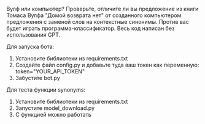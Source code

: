 Вулф или компьютер? Проверьте, отличите ли вы предложение из книги Томаса Вулфа "Домой возврата нет" от созданного компьютером предложения с заменой слов на контекстные синонимы. Против вас будет играть программа-классификатор.
Весь код написан без использования GPT.

Для запуска бота:
1. Установите библиотеки из requirements.txt
2. Создайте файл config.py и добавьте туда ваш токен как переменную: token="YOUR_API_TOKEN"
3. Забустите bot.py

Для теста функции synonyms:
1. Установите библиотеки из requirements.txt
2. Запустите model_download.py
3. С функцией можно работать
